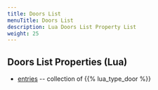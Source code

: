 ```yaml
---
title: Doors List
menuTitle: Doors List
description: Lua Doors List Property List
weight: 25
---
```


## Doors List Properties (Lua)
- [entries](entries) -- collection of {{% lua_type_door %}}